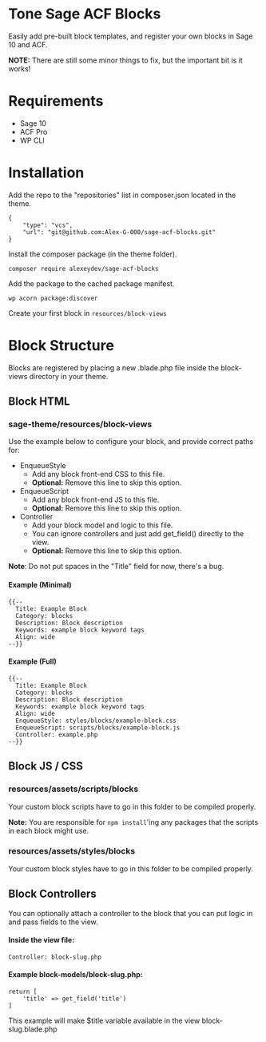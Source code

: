 # **Tone Sage ACF Blocks**

Easily add pre-built block templates, and register your own blocks in Sage 10 and ACF.

**NOTE:** There are still some minor things to fix, but the important bit is it works!

# **Requirements**
- Sage 10
- ACF Pro
- WP CLI

# **Installation**
Add the repo to the "repositories" list in composer.json located in the theme.  

    {
        "type": "vcs",
        "url": "git@github.com:Alex-G-000/sage-acf-blocks.git"
    }


Install the composer package (in the theme folder).

    composer require alexeydev/sage-acf-blocks

Add the package to the cached package manifest.

    wp acorn package:discover

Create your first block in `resources/block-views`


# **Block Structure**

Blocks are registered by placing a new .blade.php file inside the block-views directory in your theme.

## Block HTML
### sage-theme/resources/block-views
Use the example below to configure your block, and provide correct paths for:

* EnqueueStyle 
    * Add any block front-end CSS to this file.
    * **Optional:** Remove this line to skip this option.
* EnqueueScript
    * Add any block front-end JS to this file.
    * **Optional:** Remove this line to skip this option.
* Controller
    * Add your block model and logic to this file.
    * You can ignore controllers and just add get_field() directly to the view.
    * **Optional:** Remove this line to skip this option.

**Note**: Do not put spaces in the "Title" field for now, there's a bug.

#### Example (Minimal)
```
{{--
  Title: Example Block
  Category: blocks
  Description: Block description
  Keywords: example block keyword tags
  Align: wide
--}}
```

#### Example (Full)
```
{{--
  Title: Example Block
  Category: blocks
  Description: Block description
  Keywords: example block keyword tags
  Align: wide
  EnqueueStyle: styles/blocks/example-block.css
  EnqueueScript: scripts/blocks/example-block.js
  Controller: example.php
--}}
```

## Block JS / CSS
### resources/assets/scripts/blocks
Your custom block scripts have to go in this folder to be compiled properly.

**Note:** You are responsible for `npm install`'ing any packages that the scripts in each block might use. 

### resources/assets/styles/blocks
Your custom block styles have to go in this folder to be compiled properly.


## Block Controllers
You can optionally attach a controller to the block that you can put logic in and pass fields to the view.

#### Inside the view file:
```
Controller: block-slug.php
```

#### Example block-models/block-slug.php:
```
return [
    'title' => get_field('title')
]
```

This example will make $title variable available in the view block-slug.blade.php
